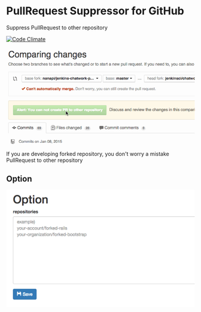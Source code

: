 # PullRequest Suppressor for GitHub
Suppress PullRequest to other repository

[![Code Climate](https://codeclimate.com/github/sue445/chrome-github-upstream-pullrequest-suppressor/badges/gpa.svg)](https://codeclimate.com/github/sue445/chrome-github-upstream-pullrequest-suppressor)

![compare](doc/compare.gif)

If you are developing forked repository, you don't worry a mistake PullRequest to other repository

## Option
![option](doc/option.png)

